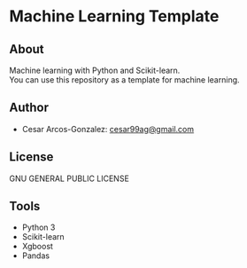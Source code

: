 # Machine Learning Template
## About
Machine learning with Python and Scikit-learn.<br> 
You can use this repository as a template for machine learning.
## Author
- Cesar Arcos-Gonzalez: cesar99ag@gmail.com
## License
GNU GENERAL PUBLIC LICENSE
## Tools
- Python 3
- Scikit-learn
- Xgboost 
- Pandas
